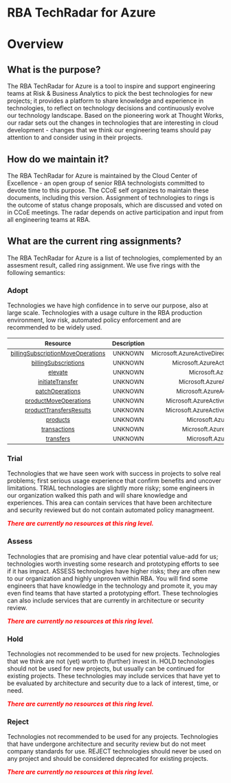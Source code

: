
RBA TechRadar for Azure
=======================

# Overview

## What is the purpose?


The RBA TechRadar for Azure is a tool to inspire and support engineering teams at Risk & Business Analytics to pick the best technologies for new projects; it provides a platform to share knowledge and experience in technologies, to reflect on technology decisions and continuously evolve our technology landscape.  Based on the pioneering work at Thought Works, our radar sets out the changes in technologies that are interesting in cloud development - changes that we think our engineering teams should pay attention to and consider using in their projects.
## How do we maintain it?


The RBA TechRadar for Azure is maintained by the Cloud Center of Excellence - an open group of senior RBA technologists committed to devote time to this purpose.  The CCoE self organizes to maintain these documents, including this version.  Assignment of technologies to rings is the outcome of status change proposals, which are discussed and voted on in CCoE meetings.  The radar depends on active participation and input from all engineering teams at RBA.
## What are the current ring assignments?


The RBA TechRadar for Azure is a list of technologies, complemented by an assesment result, called ring assignment.  We use five rings with the following semantics:
### Adopt


Technologies we have high confidence in to serve our purpose, also at large scale.  Technologies with a usage culture in the RBA production environment, low risk, automated policy enforcement and are recommended to be widely used.  

|<sub>Resource</sub>|<sub>Description</sub>|<sub>Path</sub>|<sub>Status</sub>|
| :---: | :---: | :---: | :---: |
|<sub>[billingSubscriptionMoveOperations](https://github.com/openrba/python-azure-techradar/tree/master/Microsoft.AzureActiveDirectory/billingAccounts/invoiceSections/billingSubscriptionMoveOperations)</sub>|<sub>UNKNOWN</sub>|<sub>Microsoft.AzureActiveDirectory/billingAccounts/invoiceSections/billingSubscriptionMoveOperations</sub>|<sub>ADOPT</sub>|
|<sub>[billingSubscriptions](https://github.com/openrba/python-azure-techradar/tree/master/Microsoft.AzureActiveDirectory/billingAccounts/invoiceSections/billingSubscriptions)</sub>|<sub>UNKNOWN</sub>|<sub>Microsoft.AzureActiveDirectory/billingAccounts/invoiceSections/billingSubscriptions</sub>|<sub>ADOPT</sub>|
|<sub>[elevate](https://github.com/openrba/python-azure-techradar/tree/master/Microsoft.AzureActiveDirectory/billingAccounts/invoiceSections/elevate)</sub>|<sub>UNKNOWN</sub>|<sub>Microsoft.AzureActiveDirectory/billingAccounts/invoiceSections/elevate</sub>|<sub>ADOPT</sub>|
|<sub>[initiateTransfer](https://github.com/openrba/python-azure-techradar/tree/master/Microsoft.AzureActiveDirectory/billingAccounts/invoiceSections/initiateTransfer)</sub>|<sub>UNKNOWN</sub>|<sub>Microsoft.AzureActiveDirectory/billingAccounts/invoiceSections/initiateTransfer</sub>|<sub>ADOPT</sub>|
|<sub>[patchOperations](https://github.com/openrba/python-azure-techradar/tree/master/Microsoft.AzureActiveDirectory/billingAccounts/invoiceSections/patchOperations)</sub>|<sub>UNKNOWN</sub>|<sub>Microsoft.AzureActiveDirectory/billingAccounts/invoiceSections/patchOperations</sub>|<sub>ADOPT</sub>|
|<sub>[productMoveOperations](https://github.com/openrba/python-azure-techradar/tree/master/Microsoft.AzureActiveDirectory/billingAccounts/invoiceSections/productMoveOperations)</sub>|<sub>UNKNOWN</sub>|<sub>Microsoft.AzureActiveDirectory/billingAccounts/invoiceSections/productMoveOperations</sub>|<sub>ADOPT</sub>|
|<sub>[productTransfersResults](https://github.com/openrba/python-azure-techradar/tree/master/Microsoft.AzureActiveDirectory/billingAccounts/invoiceSections/productTransfersResults)</sub>|<sub>UNKNOWN</sub>|<sub>Microsoft.AzureActiveDirectory/billingAccounts/invoiceSections/productTransfersResults</sub>|<sub>ADOPT</sub>|
|<sub>[products](https://github.com/openrba/python-azure-techradar/tree/master/Microsoft.AzureActiveDirectory/billingAccounts/invoiceSections/products)</sub>|<sub>UNKNOWN</sub>|<sub>Microsoft.AzureActiveDirectory/billingAccounts/invoiceSections/products</sub>|<sub>ADOPT</sub>|
|<sub>[transactions](https://github.com/openrba/python-azure-techradar/tree/master/Microsoft.AzureActiveDirectory/billingAccounts/invoiceSections/transactions)</sub>|<sub>UNKNOWN</sub>|<sub>Microsoft.AzureActiveDirectory/billingAccounts/invoiceSections/transactions</sub>|<sub>ADOPT</sub>|
|<sub>[transfers](https://github.com/openrba/python-azure-techradar/tree/master/Microsoft.AzureActiveDirectory/billingAccounts/invoiceSections/transfers)</sub>|<sub>UNKNOWN</sub>|<sub>Microsoft.AzureActiveDirectory/billingAccounts/invoiceSections/transfers</sub>|<sub>ADOPT</sub>|

### Trial


Technologies that we have seen work with success in projects to solve real problems;  first serious usage experience that confirm benefits and uncover limitations.  TRIAL technologies are slightly more risky; some engineers in our organization walked this path and will share knowledge and experiences.  This area can contain services that have been architecture and security reviewed but do not contain automated policy managmeent.  
  
***<font color="red"> There are currently no resources at this ring level. </font>***
### Assess


Technologies that are promising and have clear potential value-add for us; technologies worth investing some research and prototyping efforts to see if it has impact.  ASSESS technologies have higher risks;  they are often new to our organization and highly unproven within RBA.  You will find some engineers that have knowledge in the technology and promote it, you may even find teams that have started a prototyping effort.  These technologies can also include services that are currently in architecture or security review.  
  
***<font color="red"> There are currently no resources at this ring level. </font>***
### Hold


Technologies not recommended to be used for new projects. Technologies that we think are not (yet) worth to (further) invest in.  HOLD technologies should not be used for new projects, but usually can be continued for existing projects.  These technologies may include services that have yet to be evaluated by architecture and security due to a lack of interest, time, or need.  
  
***<font color="red"> There are currently no resources at this ring level. </font>***
### Reject


Technologies not recommended to be used for any projects. Technologies that have undergone architecture and security review but do not meet company standards for use.  REJECT technologies should never be used on any project and should be considered deprecated for existing projects.  
  
***<font color="red"> There are currently no resources at this ring level. </font>***